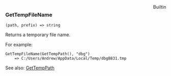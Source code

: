 <div style="float:right"><span class="builtin">Builtin</span></div>

### GetTempFileName

``` suneido
(path, prefix) => string
```

Returns a temporary file name.

For example:

``` suneido
GetTempFileName(GetTempPath(), "dbg")
    => C:/Users/Andrew/AppData/Local/Temp/dbgB831.tmp
```

See also: [GetTempPath](<GetTempPath.md>)